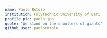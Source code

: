```yaml
---
name: Paolo Rotolo
institution: Polytechnic University of Bari
profile_pic: paolo.jpg
quote: "We stand on the shoulders of giants"
github_user: paolorotolo
---
```

